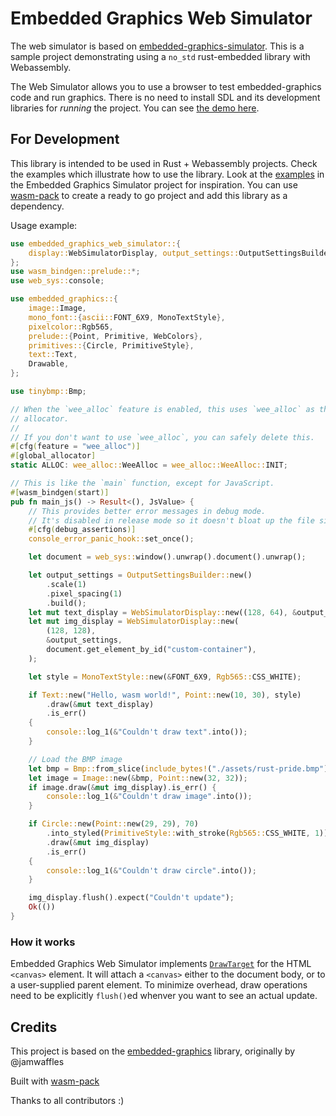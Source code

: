 # Embedded Graphics Web Simulator

The web simulator is based on [embedded-graphics-simulator](https://docs.rs/embedded-graphics-simulator/0.2.0/embedded_graphics_simulator/).
This is a sample project demonstrating using a `no_std` rust-embedded library with Webassembly.

The Web Simulator allows you to use a browser to test embedded-graphics code and run graphics. There is no need to install SDL and its development libraries for _running_ the project. You can see [the demo here](https://rahul-thakoor.github.io/embedded-graphics-web-simulator/).

## For Development

This library is intended to be used in Rust + Webassembly projects. Check the examples which illustrate how to use the library. Look at the [examples](https://github.com/embedded-graphics/simulator/tree/master/examples) in the Embedded Graphics Simulator project for inspiration. You can use [wasm-pack](https://rustwasm.github.io/wasm-pack/) to create a ready to go project and add this library as a dependency.

Usage example:

```rust
use embedded_graphics_web_simulator::{
    display::WebSimulatorDisplay, output_settings::OutputSettingsBuilder,
};
use wasm_bindgen::prelude::*;
use web_sys::console;

use embedded_graphics::{
    image::Image,
    mono_font::{ascii::FONT_6X9, MonoTextStyle},
    pixelcolor::Rgb565,
    prelude::{Point, Primitive, WebColors},
    primitives::{Circle, PrimitiveStyle},
    text::Text,
    Drawable,
};

use tinybmp::Bmp;

// When the `wee_alloc` feature is enabled, this uses `wee_alloc` as the global
// allocator.
//
// If you don't want to use `wee_alloc`, you can safely delete this.
#[cfg(feature = "wee_alloc")]
#[global_allocator]
static ALLOC: wee_alloc::WeeAlloc = wee_alloc::WeeAlloc::INIT;

// This is like the `main` function, except for JavaScript.
#[wasm_bindgen(start)]
pub fn main_js() -> Result<(), JsValue> {
    // This provides better error messages in debug mode.
    // It's disabled in release mode so it doesn't bloat up the file size.
    #[cfg(debug_assertions)]
    console_error_panic_hook::set_once();

    let document = web_sys::window().unwrap().document().unwrap();

    let output_settings = OutputSettingsBuilder::new()
        .scale(1)
        .pixel_spacing(1)
        .build();
    let mut text_display = WebSimulatorDisplay::new((128, 64), &output_settings, None);
    let mut img_display = WebSimulatorDisplay::new(
        (128, 128),
        &output_settings,
        document.get_element_by_id("custom-container"),
    );

    let style = MonoTextStyle::new(&FONT_6X9, Rgb565::CSS_WHITE);

    if Text::new("Hello, wasm world!", Point::new(10, 30), style)
        .draw(&mut text_display)
        .is_err()
    {
        console::log_1(&"Couldn't draw text".into());
    }

    // Load the BMP image
    let bmp = Bmp::from_slice(include_bytes!("./assets/rust-pride.bmp")).unwrap();
    let image = Image::new(&bmp, Point::new(32, 32));
    if image.draw(&mut img_display).is_err() {
        console::log_1(&"Couldn't draw image".into());
    }

    if Circle::new(Point::new(29, 29), 70)
        .into_styled(PrimitiveStyle::with_stroke(Rgb565::CSS_WHITE, 1))
        .draw(&mut img_display)
        .is_err()
    {
        console::log_1(&"Couldn't draw circle".into());
    }

    img_display.flush().expect("Couldn't update");
    Ok(())
}

```

### How it works

Embedded Graphics Web Simulator implements [`DrawTarget`](https://docs.rs/embedded-graphics/0.6.0/embedded_graphics/prelude/trait.DrawTarget.html) for the HTML `<canvas>` element.
It will attach a `<canvas>` either to the document body, or to a user-supplied parent element.
To minimize overhead, draw operations need to be explicitly `flush()`ed whenver you want to see an actual update.

## Credits

This project is based on the [embedded-graphics](https://github.com/embedded-graphics/simulator) library, originally by @jamwaffles

Built with [wasm-pack](https://rustwasm.github.io/wasm-pack/)

Thanks to all contributors :)